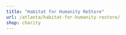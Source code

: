```yaml
---
title: "Habitat for Humanity ReStore"
url: /atlanta/habitat-for-humanity-restore/
shop: charity
---
```

